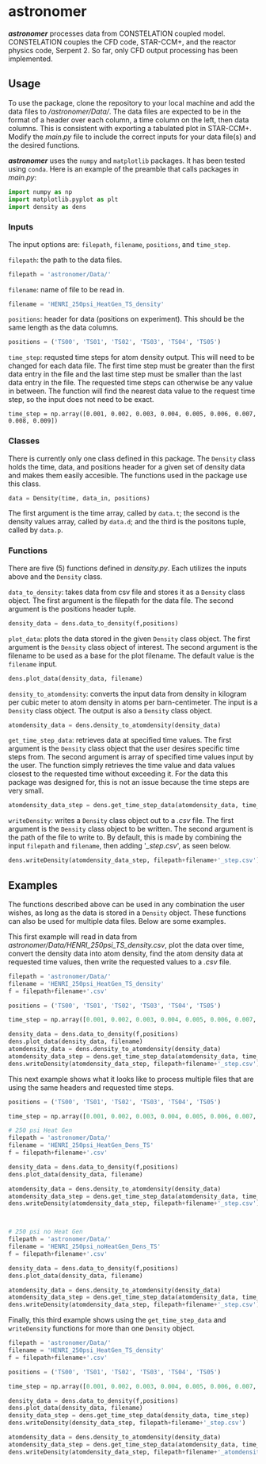 # astronomer

***astronomer*** processes data from CONSTELATION coupled model. CONSTELATION couples the CFD code, STAR-CCM+, and the reactor physics code, Serpent 2. So far, only CFD output processing has been implemented.

## Usage

To use the package, clone the repository to your local machine and add the data files to */astronomer/Data/*. The data files are expected to be in the format of a header over each column, a time column on the left, then data columns. This is consistent with exporting a tabulated plot in STAR-CCM+. Modify the *main.py* file to include the correct inputs for your data file(s) and the desired functions.

***astronomer*** uses the `numpy` and `matplotlib` packages. It has been tested using `conda`. Here is an example of the preamble that calls packages in *main.py*:
```python
import numpy as np
import matplotlib.pyplot as plt
import density as dens
```

### Inputs

The input options are: `filepath`, `filename`, `positions`, and `time_step`.

`filepath`: the path to the data files.
```python
filepath = 'astronomer/Data/'
```

`filename`: name of file to be read in.
```python
filename = 'HENRI_250psi_HeatGen_TS_density'
```

`positions`: header for data (positions on experiment). This should be the same length as the data columns.
```python
positions = ('TS00', 'TS01', 'TS02', 'TS03', 'TS04', 'TS05')
```

`time_step`: requsted time steps for atom density output. This will need to be changed for each data file. The first time step must be greater than the first data entry in the file and the last time step must be smaller than the last data entry in the file. The requested time steps can otherwise be any value in between. The function will find the nearest data value to the request time step, so the input does not need to be exact.
```
time_step = np.array([0.001, 0.002, 0.003, 0.004, 0.005, 0.006, 0.007, 0.008, 0.009])
```

### Classes

There is currently only one class defined in this package. The `Density` class holds the time, data, and positions header for a given set of density data and makes them easily accesible. The functions used in the package use this class.
```python
data = Density(time, data_in, positions)
```
The first argument is the time array, called by `data.t`; the second is the density values array, called by `data.d`; and the third is the positons tuple, called by `data.p`.

### Functions

There are five (5) functions defined in *density.py*. Each utilizes the inputs above and the `Density` class.

`data_to_density`: takes data from csv file and stores it as a `Density` class object. The first argument is the filepath for the data file. The second argument is the positions header tuple.
```python
density_data = dens.data_to_density(f,positions)
```

`plot_data`: plots the data stored in the given `Density` class object. The first argument is the `Density` class object of interest. The second argument is the filename to be used as a base for the plot filename. The default value is the `filename` input.
```python
dens.plot_data(density_data, filename)
```

`density_to_atomdensity`: converts the input data from density in kilogram per cubic meter to atom density in atoms per barn-centimeter. The input is a `Density` class object. The output is also a `Density` class object.
```python
atomdensity_data = dens.density_to_atomdensity(density_data)
```

`get_time_step_data`: retrieves data at specified time values. The first argument is the `Density` class object that the user desires specific time steps from. The second argument is array of specified time values input by the user. The function simply retrieves the time value and data values closest to the requested time without exceeding it. For the data this package was designed for, this is not an issue because the time steps are very small.
```python
atomdensity_data_step = dens.get_time_step_data(atomdensity_data, time_step)
```

`writeDensity`: writes a `Density` class object out to a *.csv* file. The first argument is the `Density` class object to be written. The second argument is the path of the file to write to. By default, this is made by combining the input `filepath` and `filename`, then adding '*_step.csv*', as seen below.
```python
dens.writeDensity(atomdensity_data_step, filepath+filename+'_step.csv')
```


## Examples

The functions described above can be used in any combination the user wishes, as long as the data is stored in a `Density` object. These functions can also be used for multiple data files. Below are some examples.


This first example will read in data from *astronomer/Data/HENRI_250psi_TS_density.csv*, plot the data over time, convert the density data into atom density, find the atom density data at requested time values, then write the requested values to a *.csv* file.
```python
filepath = 'astronomer/Data/'
filename = 'HENRI_250psi_HeatGen_TS_density'
f = filepath+filename+'.csv'

positions = ('TS00', 'TS01', 'TS02', 'TS03', 'TS04', 'TS05')

time_step = np.array([0.001, 0.002, 0.003, 0.004, 0.005, 0.006, 0.007, 0.008, 0.009])

density_data = dens.data_to_density(f,positions)
dens.plot_data(density_data, filename)
atomdensity_data = dens.density_to_atomdensity(density_data)
atomdensity_data_step = dens.get_time_step_data(atomdensity_data, time_step)
dens.writeDensity(atomdensity_data_step, filepath+filename+'_step.csv')
```

This next example shows what it looks like to process multiple files that are using the same headers and requested time steps.
```python
positions = ('TS00', 'TS01', 'TS02', 'TS03', 'TS04', 'TS05')

time_step = np.array([0.001, 0.002, 0.003, 0.004, 0.005, 0.006, 0.007, 0.008, 0.009])

# 250 psi Heat Gen
filepath = 'astronomer/Data/'
filename = 'HENRI_250psi_HeatGen_Dens_TS'
f = filepath+filename+'.csv'

density_data = dens.data_to_density(f,positions)
dens.plot_data(density_data, filename)

atomdensity_data = dens.density_to_atomdensity(density_data)
atomdensity_data_step = dens.get_time_step_data(atomdensity_data, time_step)
dens.writeDensity(atomdensity_data_step, filepath+filename+'_step.csv')



# 250 psi no Heat Gen
filepath = 'astronomer/Data/'
filename = 'HENRI_250psi_noHeatGen_Dens_TS'
f = filepath+filename+'.csv'

density_data = dens.data_to_density(f,positions)
dens.plot_data(density_data, filename)

atomdensity_data = dens.density_to_atomdensity(density_data)
atomdensity_data_step = dens.get_time_step_data(atomdensity_data, time_step)
dens.writeDensity(atomdensity_data_step, filepath+filename+'_step.csv')
```

Finally, this third example shows using the `get_time_step_data` and `writeDensity` functions for more than one `Density` object.
```python
filepath = 'astronomer/Data/'
filename = 'HENRI_250psi_HeatGen_TS_density'
f = filepath+filename+'.csv'

positions = ('TS00', 'TS01', 'TS02', 'TS03', 'TS04', 'TS05')

time_step = np.array([0.001, 0.002, 0.003, 0.004, 0.005, 0.006, 0.007, 0.008, 0.009])

density_data = dens.data_to_density(f,positions)
dens.plot_data(density_data, filename)
density_data_step = dens.get_time_step_data(density_data, time_step)
dens.writeDensity(density_data_step, filepath+filename+'_step.csv')

atomdensity_data = dens.density_to_atomdensity(density_data)
atomdensity_data_step = dens.get_time_step_data(atomdensity_data, time_step)
dens.writeDensity(atomdensity_data_step, filepath+filename+'_atomdensity_step.csv')
```